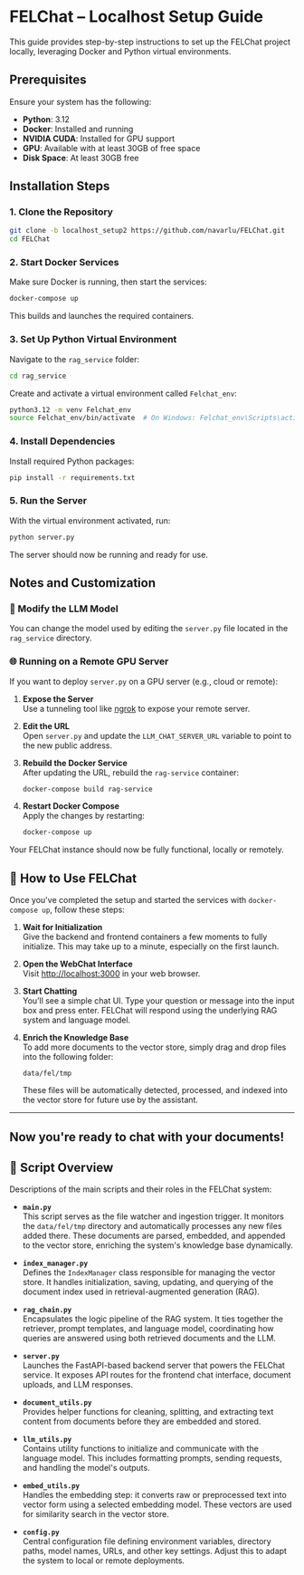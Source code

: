 # FELChat – Localhost Setup Guide

This guide provides step-by-step instructions to set up the FELChat project locally, leveraging Docker and Python virtual environments.

## Prerequisites

Ensure your system has the following:

- **Python**: 3.12
- **Docker**: Installed and running
- **NVIDIA CUDA**: Installed for GPU support
- **GPU**: Available with at least 30GB of free space
- **Disk Space**: At least 30GB free

## Installation Steps

### 1. Clone the Repository

```bash
git clone -b localhost_setup2 https://github.com/navarlu/FELChat.git
cd FELChat
```

### 2. Start Docker Services

Make sure Docker is running, then start the services:

```bash
docker-compose up
```

This builds and launches the required containers.

### 3. Set Up Python Virtual Environment

Navigate to the `rag_service` folder:

```bash
cd rag_service
```

Create and activate a virtual environment called `Felchat_env`:

```bash
python3.12 -m venv Felchat_env
source Felchat_env/bin/activate  # On Windows: Felchat_env\Scripts\activate
```

### 4. Install Dependencies

Install required Python packages:

```bash
pip install -r requirements.txt
```

### 5. Run the Server

With the virtual environment activated, run:

```bash
python server.py
```

The server should now be running and ready for use.

## Notes and Customization

### 🔧 Modify the LLM Model

You can change the model used by editing the `server.py` file located in the `rag_service` directory.

### 🌐 Running on a Remote GPU Server

If you want to deploy `server.py` on a GPU server (e.g., cloud or remote):

1. **Expose the Server**  
   Use a tunneling tool like [ngrok](https://ngrok.com/) to expose your remote server.

2. **Edit the URL**  
   Open `server.py` and update the `LLM_CHAT_SERVER_URL` variable to point to the new public address.

3. **Rebuild the Docker Service**  
   After updating the URL, rebuild the `rag-service` container:

   ```bash
   docker-compose build rag-service
   ```

4. **Restart Docker Compose**  
   Apply the changes by restarting:

   ```bash
   docker-compose up
   ```

Your FELChat instance should now be fully functional, locally or remotely.

## 💬 How to Use FELChat

Once you've completed the setup and started the services with `docker-compose up`, follow these steps:

1. **Wait for Initialization**  
   Give the backend and frontend containers a few moments to fully initialize. This may take up to a minute, especially on the first launch.

2. **Open the WebChat Interface**  
   Visit [http://localhost:3000](http://localhost:3000) in your web browser.

3. **Start Chatting**  
   You’ll see a simple chat UI. Type your question or message into the input box and press enter. FELChat will respond using the underlying RAG system and language model.

4. **Enrich the Knowledge Base**  
   To add more documents to the vector store, simply drag and drop files into the following folder:

   ```
   data/fel/tmp
   ```

   These files will be automatically detected, processed, and indexed into the vector store for future use by the assistant.

---

## Now you're ready to chat with your documents!

## 📂 Script Overview

Descriptions of the main scripts and their roles in the FELChat system:

- **`main.py`**  
  This script serves as the file watcher and ingestion trigger. It monitors the `data/fel/tmp` directory and automatically processes any new files added there. These documents are parsed, embedded, and appended to the vector store, enriching the system's knowledge base dynamically.

- **`index_manager.py`**  
  Defines the `IndexManager` class responsible for managing the vector store. It handles initialization, saving, updating, and querying of the document index used in retrieval-augmented generation (RAG).

- **`rag_chain.py`**  
  Encapsulates the logic pipeline of the RAG system. It ties together the retriever, prompt templates, and language model, coordinating how queries are answered using both retrieved documents and the LLM.

- **`server.py`**  
  Launches the FastAPI-based backend server that powers the FELChat service. It exposes API routes for the frontend chat interface, document uploads, and LLM responses.

- **`document_utils.py`**  
  Provides helper functions for cleaning, splitting, and extracting text content from documents before they are embedded and stored.

- **`llm_utils.py`**  
  Contains utility functions to initialize and communicate with the language model. This includes formatting prompts, sending requests, and handling the model's outputs.

- **`embed_utils.py`**  
  Handles the embedding step: it converts raw or preprocessed text into vector form using a selected embedding model. These vectors are used for similarity search in the vector store.

- **`config.py`**  
  Central configuration file defining environment variables, directory paths, model names, URLs, and other key settings. Adjust this to adapt the system to local or remote deployments.
